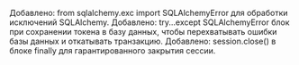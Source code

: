 Добавлено: from sqlalchemy.exc import SQLAlchemyError для обработки исключений SQLAlchemy.
Добавлено: try...except SQLAlchemyError блок при сохранении токена в базу данных, чтобы перехватывать ошибки базы данных и откатывать транзакцию.
Добавлено: session.close() в блоке finally для гарантированного закрытия сессии.